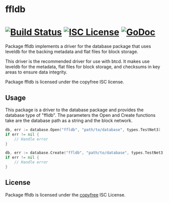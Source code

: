 ffldb
=====

[![Build Status](https://travis-ci.org/btcsuite/btcd.png?branch=master)](https://travis-ci.org/btcsuite/btcd)
[![ISC License](http://img.shields.io/badge/license-ISC-blue.svg)](http://copyfree.org)
[![GoDoc](https://godoc.org/gitlab.com/jaxnet/core/shard.core/database/ffldb?status.png)](http://godoc.org/gitlab.com/jaxnet/core/shard.core/database/ffldb)
=======

Package ffldb implements a driver for the database package that uses leveldb for
the backing metadata and flat files for block storage.

This driver is the recommended driver for use with btcd.  It makes use leveldb
for the metadata, flat files for block storage, and checksums in key areas to
ensure data integrity.

Package ffldb is licensed under the copyfree ISC license.

## Usage

This package is a driver to the database package and provides the database type
of "ffldb".  The parameters the Open and Create functions take are the
database path as a string and the block network.

```Go
db, err := database.Open("ffldb", "path/to/database", types.TestNet3)
if err != nil {
	// Handle error
}
```

```Go
db, err := database.Create("ffldb", "path/to/database", types.TestNet3)
if err != nil {
	// Handle error
}
```

## License

Package ffldb is licensed under the [copyfree](http://copyfree.org) ISC
License.
